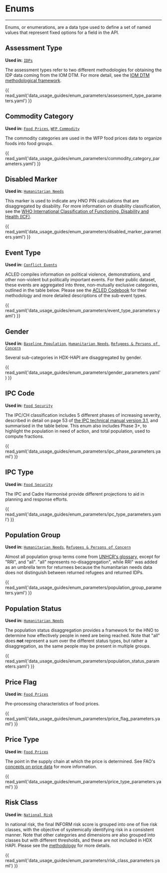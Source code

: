 # Enums

---

Enums, or enumerations, are a data type used to define a set of named values
that represent fixed options for a field in the API.

## Assessment Type <a id="assessment-type"></a>

**Used in:** [`IDPs`](affected_people.md#idps)

The assessment types refer to two different methodologies for obtaining
the IDP data coming from the IOM DTM. For more detail, see the
[IOM DTM methodological framework](https://dtm.iom.int/about/methodological-framework).

{{ read_yaml('data_usage_guides/enum_parameters/assessment_type_parameters.yaml') }}

## Commodity Category <a id="commodity-category"></a>

**Used in:**
[`Food Prices`](food_security_and_nutrition.md#food-price),
[`WFP Commodity`](metadata.md#wfp-commodity)

The commodity categories are used in the WFP food prices data to organize
foods into food groups.

{{ read_yaml('data_usage_guides/enum_parameters/commodity_category_parameters.yaml') }}

## Disabled Marker <a id="disabled-marker"></a>

**Used in:** [`Humanitarian Needs`](affected_people.md#humanitarian-needs)

This marker is used to indicate any HNO PIN calculations that are disaggregated
by disability. For more information on disability classification, see the
[WHO International Classification of Functioning, Disability and Health (ICF)](https://www.who.int/standards/classifications/international-classification-of-functioning-disability-and-health).

{{ read_yaml('data_usage_guides/enum_parameters/disabled_marker_parameters.yaml') }}

## Event Type <a id="event-type"></a>

**Used in:** [`Conflict Events`](coordination_and_context.md#conflict-event)

ACLED compiles information on political violence, demonstrations, and other
non-violent but politically important events. For their public dataset,
these events are aggregated into three, non-mutually exclusive categories,
outlined in the table below.
Please see the [ACLED Codebook](https://acleddata.com/knowledge-base/codebook/#acled-events)
for their methodology and more detailed descriptions of the sub-event types.

{{ read_yaml('data_usage_guides/enum_parameters/event_type_parameters.yaml') }}

## Gender <a id="gender"></a>

**Used in:**
[`Baseline Population`](population_and_socio-economy.md#population),
[`Humanitarian Needs`](affected_people.md#humanitarian-needs),
[`Refugees & Persons of Concern`](affected_people.md#refugees)

Several sub-categories in HDX-HAPI are disaggregated by gender.

{{ read_yaml('data_usage_guides/enum_parameters/gender_parameters.yaml') }}

## IPC Code <a id="ipc-code"></a>

**Used in:** [`Food Security`](food_security_and_nutrition.md#food-security)

The IPC/CH classification includes 5 different phases of increasing severity,
described in detail on page 53 of
[the IPC technical manual version 3.1](https://www.ipcinfo.org/fileadmin/user_upload/ipcinfo/manual/IPC_Technical_Manual_3_Final.pdf),
and summarised in the table below.
This enum also includes Phase 3+, to highlight the population in need of action,
and total population, used to compute fractions.

{{ read_yaml('data_usage_guides/enum_parameters/ipc_phase_parameters.yaml') }}

## IPC Type <a id="ipc_type"></a>

**Used in:** [`Food Security`](food_security_and_nutrition.md#food-security)

The IPC and Cadre Harmonisé provide different projections to aid in planning
and response efforts.

{{ read_yaml('data_usage_guides/enum_parameters/ipc_type_parameters.yaml') }}

## Population Group <a id="population-group"></a>

**Used in:**
[`Humanitarian Needs`](affected_people.md#humanitarian-needs),
[`Refugees & Persons of Concern`](affected_people.md#refugees)

Almost all population group terms come from
[UNHCR's glossary](https://www.unhcr.org/refugee-statistics/methodology/data-content/),
except for "RRI", and "all". "all" represents no-disaggregation", while
RRI" was added as an umbrella term
for returnees because the humanitarian
needs data does not distinguish between returned refugees and returned
IDPs.

{{ read_yaml('data_usage_guides/enum_parameters/population_group_parameters.yaml') }}

## Population Status <a id="population-status"></a>

**Used in:**
[`Humanitarian Needs`](affected_people.md#humanitarian-needs)

The population status disaggregation provides a framework for the HNO to
determine how effectively people in need are being reached.
Note that "all" does **not** represent a sum over the different status types,
but rather a disaggregation, as the same people may be present in
multiple groups.

{{ read_yaml('data_usage_guides/enum_parameters/population_status_parameters.yaml') }}

## Price Flag <a id="price-flag"></a>

**Used in:** [`Food Prices`](food_security_and_nutrition.md#food-price)

Pre-processing characteristics of food prices.

{{ read_yaml('data_usage_guides/enum_parameters/price_flag_parameters.yaml') }}

## Price Type <a id="price-type"></a>

**Used in:** [`Food Prices`](food_security_and_nutrition.md#food-price)

The point in the supply chain at which the price is determined.
See FAO's
[concepts on price data](https://www.fao.org/economic/the-statistics-division-ess/methodology/methodology-systems/price-statistics-and-index-numbers-of-agricultural-production-and-prices/4-concepts-on-price-data/en/)
for more information.

{{ read_yaml('data_usage_guides/enum_parameters/price_type_parameters.yaml') }}

## Risk Class <a id="risk-class"></a>

**Used in:** [`National Risk`](coordination_and_context.md#national-risk)

In national risk, the final INFORM risk score is grouped into one of five
risk classes, with the objective of systemically identifying risk in a
consistent manner. Note that other categories and dimensions are also
grouped into classes but with different thresholds, and these are not included
in HDX HAPI. Please see the
[methodology](https://drmkc.jrc.ec.europa.eu/inform-index/INFORM-Risk/Methodology)
for more details.

{{ read_yaml('data_usage_guides/enum_parameters/risk_class_parameters.yaml') }}

